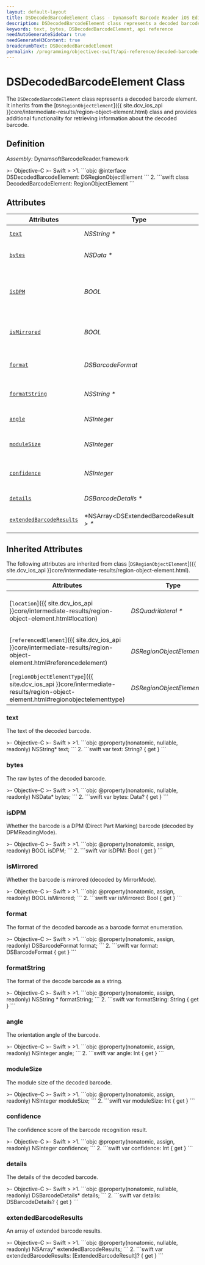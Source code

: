 ```yaml
---
layout: default-layout
title: DSDecodedBarcodeElement Class - Dynamsoft Barcode Reader iOS Edition
description: DSDecodedBarcodeElement class represents a decoded barcode element. It inherits from the DSRegionObjectElement class and provides additional functionality for retrieving information about the decoded barcode.
keywords: text, bytes, DSDecodedBarcodeElement, api reference
needAutoGenerateSidebar: true
needGenerateH3Content: true
breadcrumbText: DSDecodedBarcodeElement
permalink: /programming/objectivec-swift/api-reference/decoded-barcode-element.html
---
```


# DSDecodedBarcodeElement Class

The `DSDecodedBarcodeElement` class represents a decoded barcode element. It inherits from the [`DSRegionObjectElement`]({{ site.dcv_ios_api }}core/intermediate-results/region-object-element.html) class and provides additional functionality for retrieving information about the decoded barcode.

## Definition

*Assembly:* DynamsoftBarcodeReader.framework

<div class="sample-code-prefix"></div>
>- Objective-C
>- Swift
>
>1. 
```objc
@interface DSDecodedBarcodeElement: DSRegionObjectElement
```
2. 
```swift
class DecodedBarcodeElement: RegionObjectElement
```

## Attributes

| Attributes    | Type | Description |
| ------------- | ---- | ----------- |
| [`text`](#text) | *NSString \** | The text of the decoded barcode. |
| [`bytes`](#bytes) | *NSData \** | The raw bytes of the decoded barcode. |
| [`isDPM`](#isdpm) | *BOOL* |Whether the barcode is a DPM (Direct Part Marking) barcode (decoded by DPMReadingMode). |
| [`isMirrored`](#ismirrored) | *BOOL* |Whether the barcode is mirrored (decoded by MirrorMode). |
| [`format`](#format) | *DSBarcodeFormat* |The format of the decoded barcode as a barcode format enumeration. |
| [`formatString`](#formatstring) | *NSString \** | The format of the decode barcode as a string. |
| [`angle`](#angle) | *NSInteger* |The orientation angle of the barcode. |
| [`moduleSize`](#modulesize) | *NSInteger* |The module size of the decoded barcode. |
| [`confidence`](#confidence) | *NSInteger* |The confidence score of the barcode recognition result. |
| [`details`](#details) | *DSBarcodeDetails \** | The details of the decoded barcode. |
| [`extendedBarcodeResults`](#extendedbarcoderesults) | *NSArray<DSExtendedBarcodeResult *> \** |An array of extended barcode results. |

## Inherited Attributes

The following attributes are inherited from class [`DSRegionObjectElement`]({{ site.dcv_ios_api }}core/intermediate-results/region-object-element.html).

| Attributes | Type | Description |
| ---------- | ---- | ----------- |
| [`location`]({{ site.dcv_ios_api }}core/intermediate-results/region-object-element.html#location) | *DSQuadrilateral \** | The location info of the element that defined in DSQuadrilateral. |
| [`referencedElement`]({{ site.dcv_ios_api }}core/intermediate-results/region-object-element.html#referencedelement) | *DSRegionObjectElement \** | The referenced element that supports the capturing of this element. |
| [`regionObjectElementType`]({{ site.dcv_ios_api }}core/intermediate-results/region-object-element.html#regionobjectelementtype) | *DSRegionObjectElementType* | The type of the element. |

### text

The text of the decoded barcode.

<div class="sample-code-prefix"></div>
>- Objective-C
>- Swift
>
>1. 
```objc
@property(nonatomic, nullable, readonly) NSString* text;
```
2. 
```swift
var text: String? { get }
```

### bytes

The raw bytes of the decoded barcode.

<div class="sample-code-prefix"></div>
>- Objective-C
>- Swift
>
>1. 
```objc
@property(nonatomic, nullable, readonly) NSData* bytes;
```
2. 
```swift
var bytes: Data? { get }
```

### isDPM

Whether the barcode is a DPM (Direct Part Marking) barcode (decoded by DPMReadingMode).

<div class="sample-code-prefix"></div>
>- Objective-C
>- Swift
>
>1. 
```objc
@property(nonatomic, assign, readonly) BOOL isDPM;
```
2. 
```swift
var isDPM: Bool { get }
```

### isMirrored

Whether the barcode is mirrored (decoded by MirrorMode).

<div class="sample-code-prefix"></div>
>- Objective-C
>- Swift
>
>1. 
```objc
@property(nonatomic, assign, readonly) BOOL isMirrored;
```
2. 
```swift
var isMirrored: Bool { get }
```

### format

The format of the decoded barcode as a barcode format enumeration.

<div class="sample-code-prefix"></div>
>- Objective-C
>- Swift
>
>1. 
```objc
@property(nonatomic, assign, readonly) DSBarcodeFormat format;
```
2. 
```swift
var format: DSBarcodeFormat { get }
```

### formatString

The format of the decode barcode as a string.

<div class="sample-code-prefix"></div>
>- Objective-C
>- Swift
>
>1. 
```objc
@property(nonatomic, assign, readonly) NSString * formatString;
```
2. 
```swift
var formatString: String { get }
```

### angle

The orientation angle of the barcode.

<div class="sample-code-prefix"></div>
>- Objective-C
>- Swift
>
>1. 
```objc
@property(nonatomic, assign, readonly) NSInteger angle;
```
2. 
```swift
var angle: Int { get }
```

### moduleSize

The module size of the decoded barcode.

<div class="sample-code-prefix"></div>
>- Objective-C
>- Swift
>
>1. 
```objc
@property(nonatomic, assign, readonly) NSInteger moduleSize;
```
2. 
```swift
var moduleSize: Int { get }
```

### confidence

The confidence score of the barcode recognition result.

<div class="sample-code-prefix"></div>
>- Objective-C
>- Swift
>
>1. 
```objc
@property(nonatomic, assign, readonly) NSInteger confidence;
```
2. 
```swift
var confidence: Int { get }
```

### details

The details of the decoded barcode.

<div class="sample-code-prefix"></div>
>- Objective-C
>- Swift
>
>1. 
```objc
@property(nonatomic, nullable, readonly) DSBarcodeDetails* details;
```
2. 
```swift
var details: DSBarcodeDetails? { get }
```

### extendedBarcodeResults

An array of extended barcode results.

<div class="sample-code-prefix"></div>
>- Objective-C
>- Swift
>
>1. 
```objc
@property(nonatomic, nullable, readonly) NSArray<DSExtendedBarcodeResult *>* extendedBarcodeResults;
```
2. 
```swift
var extendedBarcodeResults: [ExtendedBarcodeResult]? { get }
```
